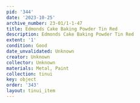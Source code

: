 ```yaml
---
pid: '344'
date: '2023-10-25'
archive_number: 23-01/1-1-47
title: Edmonds Cake Baking Powder Tin Red
description: Edmonds Cake Baking Powder Tin Red
extent: '1'
condition: Good
date_unvalidated: Unknown
creator: Unknown
collector: Unknown
materials: Metal, Paint
collection: tinui
key: object
order: '343'
layout: tinui_item
---
```

